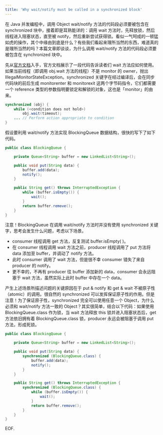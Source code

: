 ```yaml
---
title: 'Why wait/notify must be called in a synchronized block'
---
```

在 Java 并发编程中，调用 Object wait/notify 方法的代码段必须要被包含在 synchronized 块中，接着即是耳熟能详的：调用 wait 方法时，先释放锁，然后线程进入阻塞状态，直至被 notify，然后重新尝试获得锁。看似一气呵成的一顿猛如虎的操作，其个中缘由到底是什么？有些我们看起来理所当然的东西，难道真的是理所当然的吗？本篇文章即谈谈，为什么调用 wait/notify 方法的代码段必须要被包含在 synchronized 块中。

先从[官方文档](https://docs.oracle.com/javase/7/docs/api/java/lang/Object.html)入手，官方文档展示了一段代码告诉读者们 wait 方法应如何使用。如果当前线程（即调用 obj.wait 方法的线程）不是 monitor 的 owner，抛出 IllegalMonitorStateException。synchronized 关键字在经过编译后，会在同步代码块的前后生成 monitorenter 和 monitorexit 这两个字节码指令，它们都需要一个 reference 类型的参数指明要锁定和解锁的对象，这也是「monitor」的由来。

```java
synchronized (obj) {
	while (<condition does not hold>)
		obj.wait(timeout);
    ... // Perform action appropriate to condition
}
```

假设要利用 wait/notify 方法实现 BlockingQueue 数据结构，很快的写下了如下代码。

```java
public class BlockingQueue {

    private Queue<String> buffer = new LinkedList<String>();

    public void put(String data) {
        buffer.add(data);
        notify();
    }

    public String get() throws InterruptedException {
        while (buffer.isEmpty()) {
            wait();
        }
        return buffer.remove();
    }
}
```

注意！BlockingQueue 在调用 wait/notify 方法时并没有使用 synchronized 关键字，思考会发生什么问题，考虑以下场景。

* consumer 线程调用 get 方法，反复测试 buffer.isEmpty( )。
* 在 consumer 线程调用 wait 方法之前，producer 线程调用了 put 方法将 data 添加至 buffer，并调动了 notify 方法。
* 此时 consumer 调用了 wait 方法，但是很不幸 consumer 错失了来自 producer 的 notify。
* 更不幸的，不再有 producer 往 buffer 添加新的 data，consumer 会永远阻塞于 wait 方法，虽然实际上此时 buffer 中存在一个 data。

产生上述场景所描述问题的关键原因在于 put & notify 和 get & wait 不被原子性（atomic）的调用。很自然的 synchronized 可以发挥保证原子性的作用。但是注意！为了保证原子性，synchronized 完全可以使用任意一个 Object，为什么必须和 wait/notify 方法一致的 Object？其实很简单，结合以下代码：如果使用 BlockingQueue.class 作为锁，当 wait 方法释放 this 锁并进入阻塞状态后，get 方法依旧拥有着 BlockingQueue.class 锁，producer 永远会被阻塞于调用 put 方法，形成死锁。

```java
public class BlockingQueue {

    private Queue<String> buffer = new LinkedList<String>();

    public void put(String data) {
        synchronized (BlockingQueue.class) {
            buffer.add(data);
            notify();
        }
    }

    public String get() throws InterruptedException {
        synchronized (BlockingQueue.class) {
            while (buffer.isEmpty()) {
                wait();
            }
            return buffer.remove();
        }
    }
}
```

EOF.